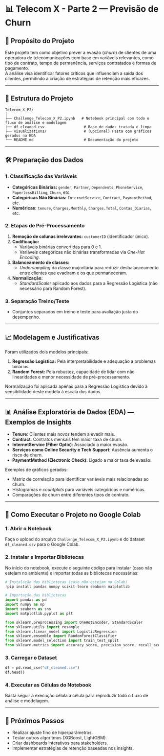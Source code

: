 # 📊 Telecom X - Parte 2 — Previsão de Churn

## 🎯 Propósito do Projeto
Este projeto tem como objetivo prever a evasão (*churn*) de clientes de uma operadora de telecomunicações com base em variáveis relevantes, como tipo de contrato, tempo de permanência, serviços contratados e formas de pagamento.  
A análise visa identificar fatores críticos que influenciam a saída dos clientes, permitindo a criação de estratégias de retenção mais eficazes.

---

## 📂 Estrutura do Projeto
```
Telecom_X_P2/
│
├── Challenge_Telecom_X_P2.ipynb   # Notebook principal com todo o fluxo de análise e modelagem
├── df_cleaned.csv                  # Base de dados tratada e limpa
├── visualizations/                 # (Opcional) Pasta com gráficos gerados na EDA
└── README.md                       # Documentação do projeto
```

---

## 🛠️ Preparação dos Dados

### 1. Classificação das Variáveis
- **Categóricas Binárias:** `gender`, `Partner`, `Dependents`, `PhoneService`, `PaperlessBilling`, `Churn`, etc.  
- **Categóricas Não Binárias:** `InternetService`, `Contract`, `PaymentMethod`, etc.  
- **Numéricas:** `tenure`, `Charges.Monthly`, `Charges.Total`, `Contas_Diarias`, etc.

### 2. Etapas de Pré-Processamento
1. **Remoção de colunas irrelevantes:** `customerID` (identificador único).
2. **Codificação:**
   - Variáveis binárias convertidas para 0 e 1.
   - Variáveis categóricas não binárias transformadas via *One-Hot Encoding*.
3. **Balanceamento de classes:**
   - *Undersampling* da classe majoritária para reduzir desbalanceamento entre clientes que evadiram e os que permaneceram.
4. **Normalização:**
   - *StandardScaler* aplicado aos dados para a Regressão Logística (não necessário para Random Forest).

### 3. Separação Treino/Teste
- Conjuntos separados em treino e teste para avaliação justa do desempenho.

---

## 📈 Modelagem e Justificativas
Foram utilizados dois modelos principais:
1. **Regressão Logística:** Pela interpretabilidade e adequação a problemas binários.
2. **Random Forest:** Pela robustez, capacidade de lidar com não linearidades e menor necessidade de pré-processamento.

Normalização foi aplicada apenas para a Regressão Logística devido à sensibilidade deste modelo à escala dos dados.

---

## 📊 Análise Exploratória de Dados (EDA) — Exemplos de Insights
- **Tenure**: Clientes mais novos tendem a evadir mais.
- **Contract**: Contratos mensais têm maior taxa de churn.
- **InternetService (Fiber Optic)**: Associado a maior evasão.
- **Serviços como Online Security e Tech Support**: Ausência aumenta o risco de churn.
- **PaymentMethod (Electronic Check)**: Ligado a maior taxa de evasão.

Exemplos de gráficos gerados:
- Matriz de correlação para identificar variáveis mais relacionadas ao churn.
- Histogramas e *countplots* para variáveis categóricas e numéricas.
- Comparações de churn entre diferentes tipos de contrato.

---

## 🚀 Como Executar o Projeto no Google Colab

### 1. Abrir o Notebook
Faça o upload do arquivo `Challenge_Telecom_X_P2.ipynb` e do dataset `df_cleaned.csv` para o Google Colab.

### 2. Instalar e Importar Bibliotecas
No início do notebook, execute o seguinte código para instalar (caso não estejam no ambiente) e importar todas as bibliotecas necessárias:

```python
# Instalação das bibliotecas (caso não estejam no Colab)
!pip install pandas numpy scikit-learn seaborn matplotlib

# Importação das bibliotecas
import pandas as pd
import numpy as np
import seaborn as sns
import matplotlib.pyplot as plt

from sklearn.preprocessing import OneHotEncoder, StandardScaler
from sklearn.utils import resample
from sklearn.linear_model import LogisticRegression
from sklearn.ensemble import RandomForestClassifier
from sklearn.model_selection import train_test_split
from sklearn.metrics import accuracy_score, precision_score, recall_score, f1_score, confusion_matrix, classification_report
```

### 3. Carregar o Dataset
```python
df = pd.read_csv("df_cleaned.csv")
df.head()
```

### 4. Executar as Células do Notebook
Basta seguir a execução célula a célula para reproduzir todo o fluxo de análise e modelagem.

---

## 📌 Próximos Passos
- Realizar ajuste fino de hiperparâmetros.
- Testar outros algoritmos (XGBoost, LightGBM).
- Criar dashboards interativos para stakeholders.
- Implementar estratégias de retenção baseadas nos insights.

